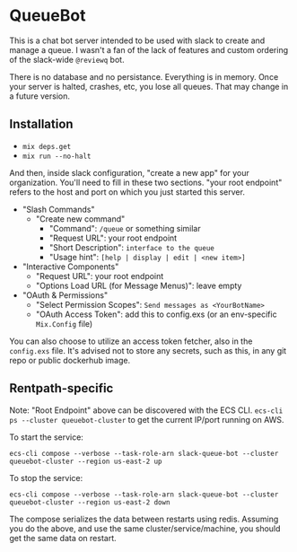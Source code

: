 # QueueBot

This is a chat bot server intended to be used with slack to create and manage a queue.  I wasn't
a fan of the lack of features and custom ordering of the slack-wide `@reviewq` bot.

There is no database and no persistance.  Everything is in memory.  Once your server is halted,
crashes, etc, you lose all queues.  That may change in a future version.

## Installation

* `mix deps.get`
* `mix run --no-halt`

And then, inside slack configuration, "create a new app" for your organization.  You'll need to
fill in these two sections.  "your root endpoint" refers to the host and port on which you
just started this server.

* "Slash Commands"
  * "Create new command"
    * "Command": `/queue` or something similar
    * "Request URL": your root endpoint
    * "Short Description": `interface to the queue`
    * "Usage hint": `[help | display | edit | <new item>]`
* "Interactive Components"
  * "Request URL": your root endpoint
  * "Options Load URL (for Message Menus)": leave empty
* "OAuth & Permissions"
  * "Select Permission Scopes": `Send messages as <YourBotName>`
  * "OAuth Access Token": add this to config.exs (or an env-specific `Mix.Config` file)

You can also choose to utilize an access token fetcher, also in the `config.exs` file.  It's
advised not to store any secrets, such as this, in any git repo or public dockerhub image.

## Rentpath-specific

Note:
"Root Endpoint" above can be discovered with the ECS CLI.
`ecs-cli ps --cluster queuebot-cluster` 
to get the current IP/port running on AWS.

To start the service:

`ecs-cli compose --verbose --task-role-arn slack-queue-bot --cluster queuebot-cluster --region us-east-2 up`

To stop the service:

`ecs-cli compose --verbose --task-role-arn slack-queue-bot --cluster queuebot-cluster --region us-east-2 down`

The compose serializes the data between restarts using redis.  Assuming you do the above, and use the same
cluster/service/machine, you should get the same data on restart.
